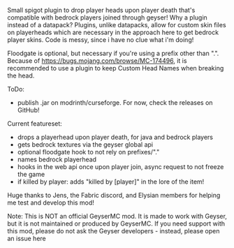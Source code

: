 Small spigot plugin to drop player heads upon player death that's compatible with bedrock players joined through geyser!
Why a plugin instead of a datapack? Plugins, unlike datapacks, allow for custom skin files on playerheads which are necessary in the approach here to get bedrock player skins. Code is messy, since i have no clue what i'm doing!

Floodgate is optional, but necessary if you're using a prefix other than ".".
Because of https://bugs.mojang.com/browse/MC-174496, it is recommended to use a plugin to keep Custom Head Names when breaking the head.

ToDo:
- publish .jar on modrinth/curseforge. For now, check the releases on GitHub!

Current featureset:
- drops a playerhead upon player death, for java and bedrock players
- gets bedrock textures via the geyser global api
- optional floodgate hook to not rely on prefixes/"."
- names bedrock playerhead
- hooks in the web api once upon player join, async request to not freeze the game
- if killed by player: adds "killed by [player]" in the lore of the item!

Huge thanks to Jens, the Fabric discord, and Elysian members for helping me test and develop this mod!

Note: This is NOT an official GeyserMC mod. It is made to work with Geyser, but it is not maintained or produced by GeyserMC. If you need support with this mod, please do not ask the Geyser developers - instead, please open an issue here
